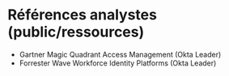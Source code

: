# Références analystes (public/ressources)

- Gartner Magic Quadrant Access Management (Okta Leader)
- Forrester Wave Workforce Identity Platforms (Okta Leader)
